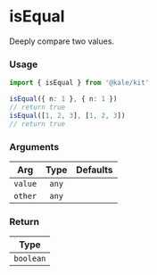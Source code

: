 # isEqual

Deeply compare two values.

### Usage

```ts
import { isEqual } from '@kale/kit'

isEqual({ n: 1 }, { n: 1 })
// return true
isEqual([1, 2, 3], [1, 2, 3])
// return true
```

### Arguments

| Arg     | Type  | Defaults |
| ------- | :---: | -------: |
| `value` | `any` |          |
| `other` | `any` |          |

### Return

|   Type    |
| :-------: |
| `boolean` |
